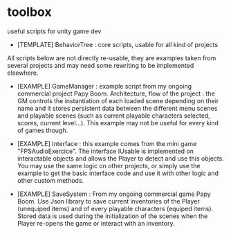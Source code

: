 # toolbox
useful scripts for unity game dev

- [TEMPLATE] BehaviorTree : core scripts, usable for all kind of projects


All scripts below are not directly re-usable, they are examples taken from several projects and may need some rewriting to be implemented elsewhere.

- [EXAMPLE] GameManager : example script from my ongoing commercial project Papy Boom. Architecture, flow of the project : the GM controls the instantiation of each loaded scene depending on their name and it stores persistent data between the different menu scenes and playable scenes (such as current playable characters selected, scores, current level...). This example may not be useful for every kind of games though.

- [EXAMPLE] Interface : this example comes from the mini game "FPSAudioExercice". The interface IUsable is implemented on interactable objects and allows the Player to detect and use this objects. You may use the same logic on other projects, or simply use the example to get the basic interface code and use it with other logic and other custom methods. 

- [EXAMPLE] SaveSystem :
From my ongoing commercial game Papy Boom. Use Json library to save current inventories of the Player (unequiped items) and of every playable characters (equiped items). Stored data is used during the initialization of the scenes when the Player re-opens the game or interact with an inventory.
